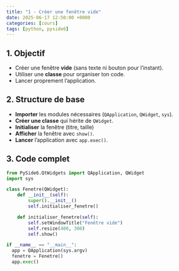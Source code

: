 ```yaml
---
title: "1 - Créer une fenêtre vide"
date: 2025-06-17 12:50:00 +0000
categories: [cours]
tags: [python, pyside6]
---
```


## 1. Objectif

- Créer une fenêtre **vide** (sans texte ni bouton pour l’instant).
- Utiliser une **classe** pour organiser ton code.
- Lancer proprement l’application.

## 2. Structure de base

- **Importer** les modules nécessaires (`QApplication`, `QWidget`, `sys`).
- **Créer une classe** qui hérite de `QWidget`.
- **Initialiser** la fenêtre (titre, taille)
- **Afficher** la fenêtre avec `show()`.
- **Lancer** l’application avec `app.exec()`.

## 3. Code complet

```python
from PySide6.QtWidgets import QApplication, QWidget  
import sys

class Fenetre(QWidget):  
    def __init__(self):  
        super().__init__()  
        self.initialiser_fenetre()

    def initialiser_fenetre(self):  
        self.setWindowTitle("Fenêtre vide")  
        self.resize(400, 300)  
        self.show()

if __name__ == "__main__":  
  app = QApplication(sys.argv)  
  fenetre = Fenetre()  
  app.exec()
```
